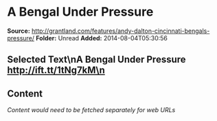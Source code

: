 # A Bengal Under Pressure

**Source:** http://grantland.com/features/andy-dalton-cincinnati-bengals-pressure/
**Folder:** Unread
**Added:** 2014-08-04T05:30:56


## Selected Text\nA Bengal Under Pressure http://ift.tt/1tNg7kM\n

## Content
*Content would need to be fetched separately for web URLs*

